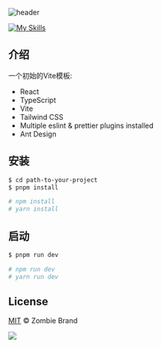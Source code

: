 ![header](https://capsule-render.vercel.app/api?type=waving&color=gradient&height=400&section=header&text=React%20Ant%20Admin&descAlignY=51&descAlign=62)

[![My Skills](https://skillicons.dev/icons?i=ts,vite,react,tailwind)](https://skillicons.dev)

## 介绍

一个初始的Vite模板:

- React
- TypeScript
- Vite
- Tailwind CSS
- Multiple eslint & prettier plugins installed
- Ant Design

## 安装
```sh
$ cd path-to-your-project
$ pnpm install

# npm install
# yarn install
```

## 启动

```sh
$ pnpm run dev

# npm run dev
# yarn run dev
```

## License
[MIT](LICENSE) © Zombie Brand

<img src = "https://github-readme-stats.vercel.app/api?username=ZombieBrand&show_icons=true&theme=bear">
